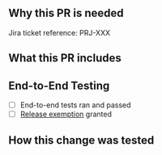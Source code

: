 <!-- @formatter:off -->

Why this PR is needed
---------------------
<!-- Add a sentence or two on the reason this PR exists. Remember that the reviewer likely doesn't have as much context as you. Help them help you. -->


<!-- Github will auto-link to Jira if configured in repo settings -> Autolink References --> 
Jira ticket reference: PRJ-XXX

What this PR includes
---------------------
<!-- Brief description of what was done to meet the PR goal. -->


End-to-End Testing
------------------
<!-- e2e-testing:start -->
- [ ] End-to-end tests ran and passed
- [ ] [Release exemption](https://energyhub.slack.com/archives/C098SCVCP55) granted
<!-- e2e-testing:end -->

How this change was tested
--------------------------
<!-- Describe testing done on the change, or why this is not applicable. -->



<!--
Did You Think About
------------------
- Monitoring?
- Metrics and logging to diagnose problems?
- Documentation?
- Security, access control, PII?
-->

<!-- @formatter:on -->
